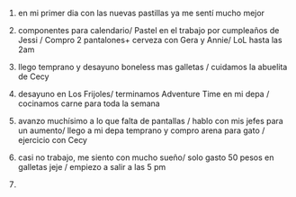 1) en mi primer dia con las nuevas pastillas ya me sentí mucho mejor

2) componentes para calendario/ Pastel en el trabajo por cumpleaños de Jessi / Compro 2 pantalones+ cerveza con Gera y Annie/ LoL hasta las 2am

3) llego temprano y desayuno boneless mas galletas / cuidamos la abuelita de Cecy

4) desayuno en Los Frijoles/ terminamos Adventure Time en mi depa / cocinamos carne para toda la semana 

5) avanzo muchísimo a lo que falta de pantallas / hablo con mis jefes para un aumento/ llego a mi depa temprano y compro arena para gato / ejercicio con Cecy

6) casi no trabajo, me siento con mucho sueño/ solo gasto 50 pesos en galletas jeje / empiezo a salir a las 5 pm

7)